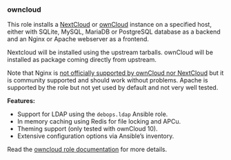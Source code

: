 ### owncloud

This role installs a [NextCloud](https://nextcloud.com/) or
[ownCloud](https://en.wikipedia.org/wiki/OwnCloud) instance on a
specified host, either with SQLite, MySQL, MariaDB or PostgreSQL
database as a backend and an Nginx or Apache webserver as a frontend.

Nextcloud will be installed using the upstream tarballs. ownCloud will
be installed as package coming directly from upstream.

Note that Nginx is [not officially supported by ownCloud nor
NextCloud](https://github.com/debops/ansible-owncloud/issues/49) but it
is community supported and should work without problems. Apache is
supported by the role but not yet used by default and not very well
tested.

**Features:**

-   Support for LDAP using the `debops.ldap` Ansible role.
-   In memory caching using Redis for file locking and APCu.
-   Theming support (only tested with ownCloud 10).
-   Extensive configuration options via Ansible’s inventory.

Read the [owncloud role documentation](https://docs.debops.org/en/stable-3.2/ansible/roles/owncloud/) for more details.
